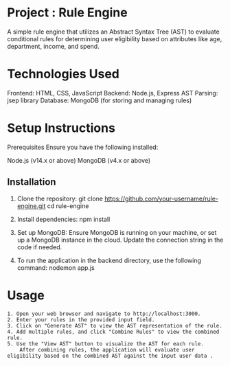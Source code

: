 # Project : Rule Engine

A simple rule engine that utilizes an Abstract Syntax Tree (AST) to evaluate conditional rules for determining user eligibility based on attributes like age, department, income, and spend.

# Technologies Used
Frontend: HTML, CSS, JavaScript
Backend: Node.js, Express
AST Parsing: jsep library
Database: MongoDB (for storing and managing rules)

# Setup Instructions
Prerequisites
Ensure you have the following installed:

Node.js (v14.x or above)
MongoDB (v4.x or above)


## Installation

1. Clone the repository:
    git clone https://github.com/your-username/rule-engine.git
    cd rule-engine


2. Install dependencies:
    npm install

3. Set up MongoDB:
   Ensure MongoDB is running on your machine, or set up a MongoDB instance in the cloud. Update the connection string in the code if needed.

4. To run the application in the backend directory, use the following command:
    nodemon app.js

# Usage
    1. Open your web browser and navigate to http://localhost:3000.
    2. Enter your rules in the provided input field.
    3. Click on "Generate AST" to view the AST representation of the rule.
    4. Add multiple rules, and click "Combine Rules" to view the combined rule.
    5. Use the "View AST" button to visualize the AST for each rule.
        After combining rules, the application will evaluate user eligibility based on the combined AST against the input user data .
